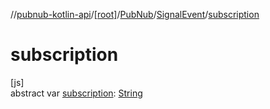 //[pubnub-kotlin-api](../../../../index.md)/[[root]](../../index.md)/[PubNub](../index.md)/[SignalEvent](index.md)/[subscription](subscription.md)

# subscription

[js]\
abstract var [subscription](subscription.md): [String](https://kotlinlang.org/api/core/kotlin-stdlib/kotlin/-string/index.html)
